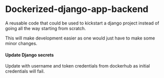 # Dockerized-django-app-backend
A reusable code that could be used to kickstart a django project instead of going all the way starting from scratch.

This will make development easier as one would just have to make some minor changes.


#### Update Django secrets 

Update with username and token credentials from dockerhub as initial credentials will fail.
